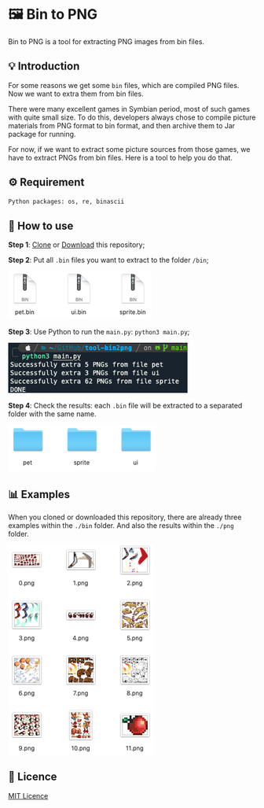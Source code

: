 # 🖼 Bin to PNG

Bin to PNG is a tool for extracting PNG images from bin files. 

## 💡 Introduction

For some reasons we get some `bin` files, which are compiled PNG files. Now we want to extra them from bin files. 

There were many excellent games in Symbian period, most of such games with quite small size. To do this, developers always chose to compile picture materials from PNG format to bin format, and then archive them to Jar package for running. 

For now, if we want to extract some picture sources from those games, we have to extract PNGs from bin files. Here is a tool to help you do that. 

## ⚙️ Requirement 

``` Python
Python packages: os, re, binascii
```

## 🔧 How to use

**Step 1**: [Clone](https://github.com/cbhua/tool-bin2png.git) or [Download](https://github.com/cbhua/tool-bin2png/archive/main.zip) this repository;

**Step 2**: Put all `.bin` files you want to extract to the folder `/bin`;

![Input](./fig/examples.png)

**Step 3**: Use Python to run the `main.py`: `python3 main.py`;

![Run](./fig/run.png)

**Step 4**: Check the results: each `.bin` file will be extracted to a separated folder with the same name. 

![Output](./fig/output.png)

## 📊 Examples

When you cloned or downloaded this repository, there are already three examples within the `./bin` folder. And also the results within the `./png` folder. 

![Results](./fig/results.png)

## 📜 Licence

[MIT Licence](https://opensource.org/licenses/mit-license.php)